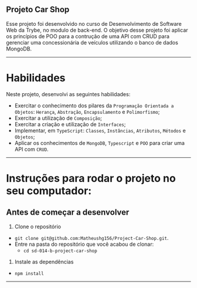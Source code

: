 ## Projeto Car Shop

Esse projeto foi desenvolvido no curso de Desenvolvimento de Software Web da Trybe, no modulo de back-end. O objetivo desse projeto foi aplicar os princípios de POO para a contrução de uma API com CRUD para gerenciar uma concessionária de veículos utilizando o banco de dados MongoDB.

---

# Habilidades

Neste projeto, desenvolvi as seguintes habilidades:

- Exercitar o conhecimento dos pilares da `Programação Orientada a Objetos`: `Herança`, `Abstração`, `Encapsulamento` e `Polimorfismo`;
- Exercitar a utilização de `Composição`;
- Exercitar a criação e utilização de `Interfaces`;
- Implementar, em `TypeScript`: `Classes`, `Instâncias`, `Atributos`, `Métodos` e `Objetos`;
- Aplicar os conhecimentos de `MongoDB`, `Typescript` e `POO` para criar uma API com `CRUD`.

---


# Instruções para rodar o projeto no seu computador:

## Antes de começar a desenvolver

1. Clone o repositório

- `git clone git@github.com:Matheushg156/Project-Car-Shop.git`.
- Entre na pasta do repositório que você acabou de clonar:
  - `cd sd-014-b-project-car-shop`

1. Instale as dependências

- `npm install`

---